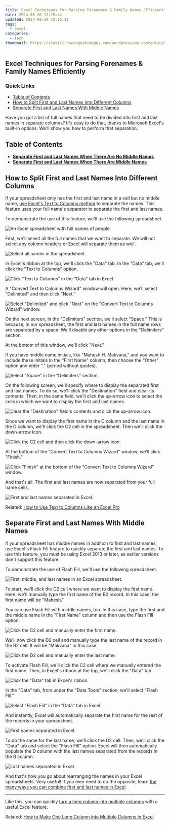 ```yaml
---
title: Excel Techniques for Parsing Forenames & Family Names Efficiently
date: 2024-08-26 12:15:44
updated: 2024-08-29 10:16:11
tags:
  - excel
categories:
  - tech
thumbnail: https://static1.howtogeekimages.com/wordpress/wp-content/uploads/2021/05/MS-excel-logo-675.png
---
```


## Excel Techniques for Parsing Forenames & Family Names Efficiently

### Quick Links

* [Table of Contents](https://facebook-video-share.techidaily.com/new-2024-approved-cutting-edge-identifying-the-best-10-free-online-art-schools-on-youtube/)
* [How to Split First and Last Names Into Different Columns](https://facebook-videos.techidaily.com/updated-2024-approved-from-novice-to-pro-creating-impressive-fb-covers/)
* [Separate First and Last Names With Middle Names](https://instagram-video-files.techidaily.com/new-epiccollab-unify-instagram-videos-on-devices-for-2024/)

 Have you got a list of full names that need to be divided into first and last names in separate columns? It's easy to do that, thanks to Microsoft Excel's built-in options. We'll show you how to perform that separation.

##  Table of Contents

* **[Separate First and Last Names When There Are No Middle Names](https://location-social.techidaily.com/how-to-sharefake-location-on-whatsapp-for-honor-90-drfone-by-drfone-virtual-android/)**
* **[Separate First and Last Names When There Are Middle Names](https://sim-unlock.techidaily.com/in-2024-how-to-factory-unlock-your-telstra-iphone-13-pro-max-by-drfone-ios/)**

##  How to Split First and Last Names Into Different Columns

 If your spreadsheet only has the first and last name in a cell but no middle name, [use Excel's Text to Columns method](https://ios-location-track.techidaily.com/in-2024-top-10-telegram-spy-tools-on-apple-iphone-14-pro-for-parents-drfone-by-drfone-virtual-ios/) to separate the names. This feature uses your full name's separator to separate the first and last names.

 To demonstrate the use of this feature, we'll use the following spreadsheet.

![An Excel spreadsheet with full names of people.](https://static1.howtogeekimages.com/wordpress/wp-content/uploads/2021/10/1-full-names-excel.png) 

 First, we'll select all the full names that we want to separate. We will not select any column headers or Excel will separate them as well.

![Select all names in the spreadsheet.](https://static1.howtogeekimages.com/wordpress/wp-content/uploads/2021/10/2-select-all-names.png) 

 In Excel's ribbon at the top, we'll click the "Data" tab. In the "Data" tab, we'll click the "Text to Columns" option.

![Click "Text to Columns" in the "Data" tab in Excel.](https://static1.howtogeekimages.com/wordpress/wp-content/uploads/2021/10/3-text-to-columns.png) 

 A "Convert Text to Columns Wizard" window will open. Here, we'll select "Delimited" and then click "Next."

![Select "Delimited" and click "Next" on the "Convert Text to Columns Wizard" window.](https://static1.howtogeekimages.com/wordpress/wp-content/uploads/2021/10/4-delimited-names.png) 

 On the next screen, in the "Delimiters" section, we'll select "Space." This is because, in our spreadsheet, the first and last names in the full name rows are separated by a space. We'll disable any other options in the "Delimiters" section.

 At the bottom of this window, we'll click "Next."

 If you have middle name initials, like "Mahesh H. Makvana," and you want to include these initials in the "First Name" column, then choose the "Other" option and enter "." (period without quotes).

![Select "Space" in the "Delimiters" section.](https://static1.howtogeekimages.com/wordpress/wp-content/uploads/2021/10/5-space-name-separator.png) 

 On the following screen, we'll specify where to display the separated first and last names. To do so, we'll click the "Destination" field and clear its contents. Then, in the same field, we'll click the up-arrow icon to select the cells in which we want to display the first and last names.

![Clear the "Destination" field's contents and click the up-arrow icon.](https://static1.howtogeekimages.com/wordpress/wp-content/uploads/2021/10/6-name-destination.png) 

 Since we want to display the first name in the C column and the last name in the D column, we'll click the C2 cell in the spreadsheet. Then we'll click the down-arrow icon.

![Click the C2 cell and then click the down-arrow icon.](https://static1.howtogeekimages.com/wordpress/wp-content/uploads/2021/10/7-select-first-name-cell.png) 

 At the bottom of the "Convert Text to Columns Wizard" window, we'll click "Finish."

![Click "Finish" at the bottom of the "Convert Text to Columns Wizard" window.](https://static1.howtogeekimages.com/wordpress/wp-content/uploads/2021/10/8-finish-text-to-columns.png) 

 And that's all. The first and last names are now separated from your full name cells.

![First and last names separated in Excel.](https://static1.howtogeekimages.com/wordpress/wp-content/uploads/2021/10/9-first-last-names-separated.png) 

Related: [How to Use Text to Columns Like an Excel Pro](https://ios-location-track.techidaily.com/in-2024-top-10-telegram-spy-tools-on-apple-iphone-14-pro-for-parents-drfone-by-drfone-virtual-ios/) 

##  Separate First and Last Names With Middle Names

 If your spreadsheet has middle names in addition to first and last names, use Excel's Flash Fill feature to quickly separate the first and last names. To use this feature, you must be using Excel 2013 or later, as earlier versions don't support this feature.

 To demonstrate the use of Flash Fill, we'll use the following spreadsheet.

![First, middle, and last names in an Excel spreadsheet.](https://static1.howtogeekimages.com/wordpress/wp-content/uploads/2021/10/10-first-middle-last-names.png) 

 To start, we'll click the C2 cell where we want to display the first name. Here, we'll manually type the first name of the B2 record. In this case, the first name will be "Mahesh."

 You can use Flash Fill with middle names, too. In this case, type the first and the middle name in the "First Name" column and then use the Flash Fill option.

![Click the C2 cell and manually enter the first name.](https://static1.howtogeekimages.com/wordpress/wp-content/uploads/2021/10/11-enter-first-name.png) 

 We'll now click the D2 cell and manually type the last name of the record in the B2 cell. It will be "Makvana" in this case.

![Click the D2 cell and manually enter the last name.](https://static1.howtogeekimages.com/wordpress/wp-content/uploads/2021/10/12-enter-last-name.png) 

 To activate Flash Fill, we'll click the C2 cell where we manually entered the first name. Then, in Excel's ribbon at the top, we'll click the "Data" tab.

![Click the "Data" tab in Excel's ribbon.](https://static1.howtogeekimages.com/wordpress/wp-content/uploads/2021/10/13-excel-data-tab.png) 

 In the "Data" tab, from under the "Data Tools" section, we'll select "Flash Fill."

![Select "Flash Fill" in the "Data" tab in Excel.](https://static1.howtogeekimages.com/wordpress/wp-content/uploads/2021/10/14-excel-flash-fill.png) 

 And instantly, Excel will automatically separate the first name for the rest of the records in your spreadsheet.

![First names separated in Excel.](https://static1.howtogeekimages.com/wordpress/wp-content/uploads/2021/10/15-first-names-separated.png) 

 To do the same for the last name, we'll click the D2 cell. Then, we'll click the "Data" tab and select the "Flash Fill" option. Excel will then automatically populate the D column with the last names separated from the records in the B column.

![Last names separated in Excel.](https://static1.howtogeekimages.com/wordpress/wp-content/uploads/2021/10/16-last-names-separated.png) 

 And that's how you go about rearranging the names in your Excel spreadsheets. Very useful! If you ever need to do the opposite, learn [the many ways you can combine first and last names in Excel](https://article-helps.techidaily.com/updated-2024-approved-elevate-your-drone-game-with-top-tier-lipo-tech/).

---

 Like this, you can quickly [turn a long column into multiple columns](https://tiktok-clips.techidaily.com/2024-approved-speeding-up-tiktok-videos-made-simple/) with a useful Excel feature.

Related: [How to Make One Long Column into Multiple Columns in Excel](https://tiktok-clips.techidaily.com/2024-approved-speeding-up-tiktok-videos-made-simple/)

<ins class="adsbygoogle"
     style="display:block"
     data-ad-format="autorelaxed"
     data-ad-client="ca-pub-7571918770474297"
     data-ad-slot="1223367746"></ins>



<ins class="adsbygoogle"
     style="display:block"
     data-ad-client="ca-pub-7571918770474297"
     data-ad-slot="8358498916"
     data-ad-format="auto"
     data-full-width-responsive="true"></ins>
